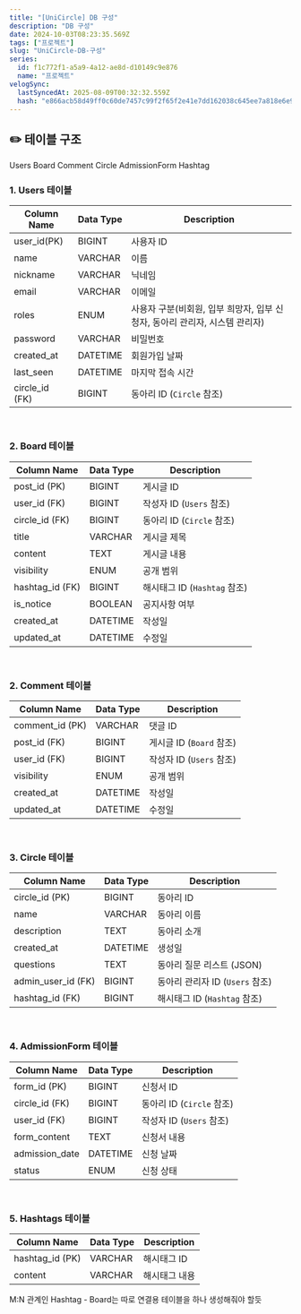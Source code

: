 ```yaml
---
title: "[UniCircle] DB 구성"
description: "DB 구성"
date: 2024-10-03T08:23:35.569Z
tags: ["프로젝트"]
slug: "UniCircle-DB-구성"
series:
  id: f1c772f1-a5a9-4a12-ae8d-d10149c9e876
  name: "프로젝트"
velogSync:
  lastSyncedAt: 2025-08-09T00:32:32.559Z
  hash: "e866acb58d49ff0c60de7457c99f2f65f2e41e7dd162038c645ee7a818e6e99d"
---
```


## ✏️ 테이블 구조
Users
Board 
Comment
Circle
AdmissionForm
Hashtag


### 1. Users 테이블
| Column Name   | Data Type | Description               |
|---------------|-----------|---------------------------|
| user_id(PK)   | BIGINT   | 사용자 ID                |
| name          | VARCHAR   | 이름                      |
| nickname | VARCHAR | 닉네임 | 
| email         | VARCHAR   | 이메일                    |
| roles         | ENUM   | 사용자 구분(비회원, 입부 희망자, 입부 신청자, 동아리 관리자, 시스템 관리자)                    |
| password      | VARCHAR   | 비밀번호                  |
| created_at    | DATETIME  | 회원가입 날짜             |
| last_seen     | DATETIME  | 마지막 접속 시간          |
| circle_id (FK)    | BIGINT       | 동아리 ID (`Circle` 참조)   |

<br>

### 2. Board 테이블
| Column Name   | Data Type | Description                       |
|---------------|-----------|-----------------------------------|
| post_id  (PK)      | BIGINT   | 게시글 ID                         |
| user_id (FK)  | BIGINT       | 작성자 ID (`Users` 참조)          |
| circle_id (FK)  | BIGINT       | 동아리 ID (`Circle` 참조)           |
| title         | VARCHAR   | 게시글 제목                       |
| content       | TEXT      | 게시글 내용                       |
| visibility    | ENUM      | 공개 범위                         |
| hashtag_id (FK)| BIGINT      | 해시태그 ID (`Hashtag` 참조)     |
| is_notice     | BOOLEAN   | 공지사항 여부                     |
| created_at    | DATETIME  | 작성일                            |
| updated_at    | DATETIME  | 수정일                            |

<br>

### 2. Comment 테이블
| Column Name   | Data Type | Description                       |
|---------------|-----------|-----------------------------------|
| comment_id (PK)    | VARCHAR   | 댓글 ID                           |
| post_id (FK)  | BIGINT       | 게시글 ID (`Board` 참조)          |
| user_id (FK)  | BIGINT       | 작성자 ID (`Users` 참조)          |
| visibility    | ENUM      | 공개 범위                         |
| created_at    | DATETIME  | 작성일                            |
| updated_at    | DATETIME  | 수정일                            |

<br>

### 3. Circle 테이블
| Column Name       | Data Type | Description                       |
|-------------------|-----------|-----------------------------------|
| circle_id (PK)           | BIGINT   | 동아리 ID                         |
| name              | VARCHAR   | 동아리 이름                       |
| description       | TEXT      | 동아리 소개                       |
| created_at        | DATETIME  | 생성일                            |
| questions | TEXT | 동아리 질문 리스트 (JSON)
| admin_user_id (FK)| BIGINT       | 동아리 관리자 ID (`Users` 참조)   |
| hashtag_id (FK)   | BIGINT       | 해시태그 ID (`Hashtag` 참조)     |

<br>

### 4. AdmissionForm 테이블
| Column Name   | Data Type | Description                       |
|---------------|-----------|-----------------------------------|
| form_id (PK)       | BIGINT   | 신청서 ID                         |
| circle_id (FK)  | BIGINT       | 동아리 ID (`Circle` 참조)           |
| user_id (FK)  | BIGINT       | 작성자 ID (`Users` 참조)          |
| form_content  | TEXT      | 신청서 내용                       |
| admission_date| DATETIME  | 신청 날짜                         |
| status        | ENUM      | 신청 상태                         |

<br>

### 5. Hashtags 테이블
| Column Name   | Data Type | Description                       |
|---------------|-----------|-----------------------------------|
| hashtag_id (PK)    | VARCHAR   | 해시태그 ID                       |
| content       | VARCHAR   | 해시태그 내용                     |


M:N 관계인 Hashtag - Board는 따로 연결용 테이블을 하나 생성해줘야 할듯